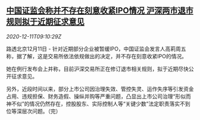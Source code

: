 <!--1607678596000-->
[中国证监会称并不存在刻意收紧IPO情况 沪深两市退市规则拟于近期征求意见](https://cn.reuters.com/article/china-csrc-ipo-1211-idCNKBS28L0XQ)
------

<div><i>2020-12-11T09:10:29Z</i></div><p>路透北京12月11日 - 针对近期部分企业被暂缓IPO，中国证监会发言人高莉周五称，据了解，这是交易所依法依规做出的决定，并不存在刻意收紧IPO的情况。</p><p>她在例行发布会上并称，目前沪深交易所正在修订退市相关规则，拟于近期尽快公开征求意见。</p><p>另外，近段时间以来，部分上市公司因治理失效、管控失灵、运作失序等引发资金占用、违规担保、财务造假、操纵并购等严重问题，凸显出上市公司治理“形似而神不似”的情况仍然存在，控股股东、实际控制人等“关键少数”法定职责落实不到位等深层次问题。（完）</p>
